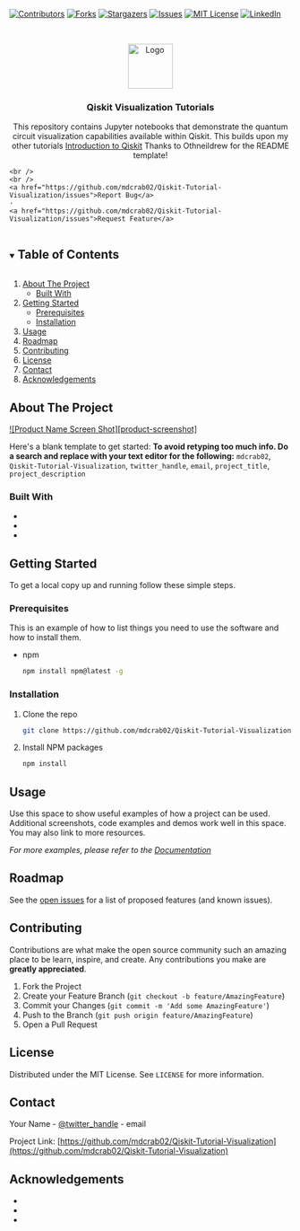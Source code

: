 <!-- PROJECT SHIELDS -->

[![Contributors][contributors-shield]][contributors-url]
[![Forks][forks-shield]][forks-url]
[![Stargazers][stars-shield]][stars-url]
[![Issues][issues-shield]][issues-url]
[![MIT License][license-shield]][license-url]
[![LinkedIn][linkedin-shield]][linkedin-url]

<!-- PROJECT LOGO -->
<br />
<p align="center">
  <a href="https://github.com/mdcrab02/Qiskit-Tutorial-Visualization">
    <img src="images/logo.png" alt="Logo" width="80" height="80">
  </a>

  <h3 align="center">Qiskit Visualization Tutorials</h3>

  <p align="center">
    This repository contains Jupyter notebooks that demonstrate the quantum circuit visualization capabilities available within Qiskit.
	This builds upon my other tutorials
	<a href="https://github.com/mdcrab02/Qiskit-Introduction">Introduction to Qiskit</a>
	Thanks to Othneildrew for the README template!
	
	<br />
    <br />
    <a href="https://github.com/mdcrab02/Qiskit-Tutorial-Visualization/issues">Report Bug</a>
    ·
    <a href="https://github.com/mdcrab02/Qiskit-Tutorial-Visualization/issues">Request Feature</a>
	
  </p>
</p>



<!-- TABLE OF CONTENTS -->
<details open="open">
  <summary><h2 style="display: inline-block">Table of Contents</h2></summary>
  <ol>
    <li>
      <a href="#about-the-project">About The Project</a>
      <ul>
        <li><a href="#built-with">Built With</a></li>
      </ul>
    </li>
    <li>
      <a href="#getting-started">Getting Started</a>
      <ul>
        <li><a href="#prerequisites">Prerequisites</a></li>
        <li><a href="#installation">Installation</a></li>
      </ul>
    </li>
    <li><a href="#usage">Usage</a></li>
    <li><a href="#roadmap">Roadmap</a></li>
    <li><a href="#contributing">Contributing</a></li>
    <li><a href="#license">License</a></li>
    <li><a href="#contact">Contact</a></li>
    <li><a href="#acknowledgements">Acknowledgements</a></li>
  </ol>
</details>



<!-- ABOUT THE PROJECT -->
## About The Project

[![Product Name Screen Shot][product-screenshot]](https://example.com)

Here's a blank template to get started:
**To avoid retyping too much info. Do a search and replace with your text editor for the following:**
`mdcrab02`, `Qiskit-Tutorial-Visualization`, `twitter_handle`, `email`, `project_title`, `project_description`


### Built With

* []()
* []()
* []()



<!-- GETTING STARTED -->
## Getting Started

To get a local copy up and running follow these simple steps.

### Prerequisites

This is an example of how to list things you need to use the software and how to install them.
* npm
  ```sh
  npm install npm@latest -g
  ```

### Installation

1. Clone the repo
   ```sh
   git clone https://github.com/mdcrab02/Qiskit-Tutorial-Visualization.git
   ```
2. Install NPM packages
   ```sh
   npm install
   ```



<!-- USAGE EXAMPLES -->
## Usage

Use this space to show useful examples of how a project can be used. Additional screenshots, code examples and demos work well in this space. You may also link to more resources.

_For more examples, please refer to the [Documentation](https://example.com)_



<!-- ROADMAP -->
## Roadmap

See the [open issues](https://github.com/mdcrab02/Qiskit-Tutorial-Visualization/issues) for a list of proposed features (and known issues).



<!-- CONTRIBUTING -->
## Contributing

Contributions are what make the open source community such an amazing place to be learn, inspire, and create. Any contributions you make are **greatly appreciated**.

1. Fork the Project
2. Create your Feature Branch (`git checkout -b feature/AmazingFeature`)
3. Commit your Changes (`git commit -m 'Add some AmazingFeature'`)
4. Push to the Branch (`git push origin feature/AmazingFeature`)
5. Open a Pull Request



<!-- LICENSE -->
## License

Distributed under the MIT License. See `LICENSE` for more information.



<!-- CONTACT -->
## Contact

Your Name - [@twitter_handle](https://twitter.com/twitter_handle) - email

Project Link: [https://github.com/mdcrab02/Qiskit-Tutorial-Visualization](https://github.com/mdcrab02/Qiskit-Tutorial-Visualization)



<!-- ACKNOWLEDGEMENTS -->
## Acknowledgements

* []()
* []()
* []()





<!-- MARKDOWN LINKS & IMAGES -->
<!-- https://www.markdownguide.org/basic-syntax/#reference-style-links -->
[contributors-shield]: https://img.shields.io/github/contributors/mdcrab02/Qiskit-Tutorial-Visualization.svg?style=for-the-badge
[contributors-url]: https://github.com/mdcrab02/Qiskit-Tutorial-Visualization/graphs/contributors
[forks-shield]: https://img.shields.io/github/forks/mdcrab02/Qiskit-Tutorial-Visualization.svg?style=for-the-badge
[forks-url]: https://github.com/mdcrab02/Qiskit-Tutorial-Visualization/network/members
[stars-shield]: https://img.shields.io/github/stars/mdcrab02/Qiskit-Tutorial-Visualization.svg?style=for-the-badge
[stars-url]: https://github.com/mdcrab02/Qiskit-Tutorial-Visualization/stargazers
[issues-shield]: https://img.shields.io/github/issues/mdcrab02/Qiskit-Tutorial-Visualization.svg?style=for-the-badge
[issues-url]: https://github.com/mdcrab02/Qiskit-Tutorial-Visualization/issues
[license-shield]: https://img.shields.io/github/license/mdcrab02/Qiskit-Tutorial-Visualization.svg?style=for-the-badge
[license-url]: https://github.com/mdcrab02/Qiskit-Tutorial-Visualization/blob/master/LICENSE.txt
[linkedin-shield]: https://img.shields.io/badge/-LinkedIn-black.svg?style=for-the-badge&logo=linkedin&colorB=555
[linkedin-url]: https://linkedin.com/in/mikecrabtree2